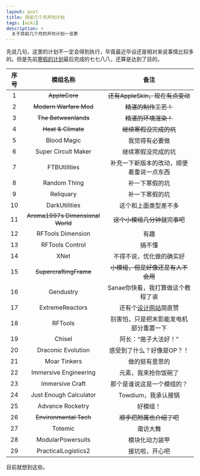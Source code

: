 ```yaml
---
layout: post
title: 目前几个月开坑计划
tags: [wiki]
description: >
  关于目前几个月的开坑计划一览表
---
```

先说几句，这里的计划不一定会得到执行，毕竟最近毕设还是相对来说事情比较多的。但是先前[寒假的计划](https://tartaricacid.github.io/2016/12/18/TheModSpolightPlan/)最后完成的七七八八，还算是达到了目的。

| 序号 | 模组名称 | 备注 |
| :----: | :-----: | :----: |
| 1 | ~~AppleCore~~| ~~还有AppleSkin，现在有点变动~~ |
| 2 | ~~Modern Warfare Mod~~ | ~~精湛的制作工艺！~~ |
| 3 | ~~The Betweenlands~~ | ~~精湛的环境渲染！~~ |
| 4 | ~~Heat & Climate~~ | ~~继续寒假没完成的坑~~ |
| 5 | Blood Magic | 我觉得有必要做 |
| 6 | Super Circult Maker | 继续寒假没完成的坑 |
| 7 | FTBUtilities | 补充一下新版本的改动，顺便着重说一点东西 |
| 8 | Random Thing | 补一下寒假的坑 |
| 9 | Reliquary | 补一下寒假的坑 |
| 10 | DarkUtilities | 这个和上面类型差不多 |
| 11 | ~~Aroma1997s Dimensional World~~ | ~~这个小模组几分钟就完事吧~~ |
| 12 | RFTools Dimension | 有趣 |
| 13 | RFTools Control | 搞不懂 |
| 14 | XNet | 不得不说，优化做的确实好 |
| 15 | ~~SupercraftingFrame~~ | ~~小模组，但是好像还是有人不会用~~ |
| 16 | Gendustry | Sanae你快看，我打算做这个教程了诶 |
| 17 | ExtremeReactors | 还有个[设计网站](http://br.sidoh.org/#reactor-prompt)简直赞 |
| 18 | RFTools | 别害怕，只是把末影能发电机部分重置一下 |
| 19 | Chisel | 阿长：“凿子大法好！” |
| 20 | Draconic Evolution | 感受到了什么？好像是OP？！|
| 21 | Moar Tinkers | 做的挺有意思的 |
| 22 | Immersive Engineering | 元素，我来抢你饭碗了 |
| 23 | Immersive Craft | 那个是谁说这是一个模组的？ |
| 24 | Just Enough Calculator | Towdium，我承认接锅 |
| 25 | Advance Rocketry | 好模组！ |
| 26 | ~~Environmental Tech~~ | ~~顺手把附属也介绍了吧~~ |
| 27 | Totemic | 诹访大舞 |
| 28 | ModularPowersuits | 模块化动力装甲 |
| 29 | PracticalLogistics2 | 接坑啦，开心吧 |


目前就想到这些。
